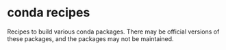 # conda recipes

Recipes to build various conda packages.  There may be official versions of
these packages, and the packages may not be maintained.
